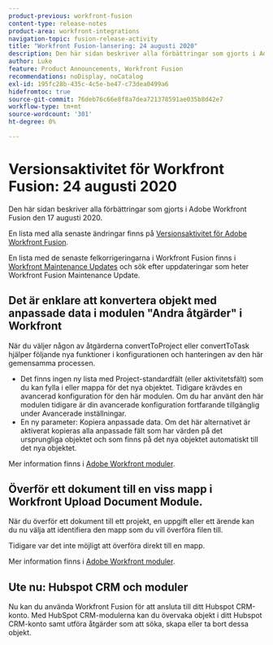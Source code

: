 ```yaml
---
product-previous: workfront-fusion
content-type: release-notes
product-area: workfront-integrations
navigation-topic: fusion-release-activity
title: "Workfront Fusion-lansering: 24 augusti 2020"
description: Den här sidan beskriver alla förbättringar som gjorts i Adobe Workfront Fusion den 17 augusti 2020.
author: Luke
feature: Product Announcements, Workfront Fusion
recommendations: noDisplay, noCatalog
exl-id: 195fc28b-435c-4c5e-be47-c73dea0499a6
hidefromtoc: true
source-git-commit: 76deb76c66e8f8a7dea721378591ae035b8d42e7
workflow-type: tm+mt
source-wordcount: '301'
ht-degree: 0%

---
```


# Versionsaktivitet för Workfront Fusion: 24 augusti 2020

Den här sidan beskriver alla förbättringar som gjorts i Adobe Workfront Fusion den 17 augusti 2020.

En lista med alla senaste ändringar finns på [Versionsaktivitet för Adobe Workfront Fusion](../../../../../product-announcements/product-releases/fusion-release-activity/fusion-release-activity.md).

En lista med de senaste felkorrigeringarna i Workfront Fusion finns i [Workfront Maintenance Updates](https://experienceleague.adobe.com/docs/workfront-known-issues/releases/current-updates.html) och sök efter uppdateringar som heter Workfront Fusion Maintenance Update.

## Det är enklare att konvertera objekt med anpassade data i modulen &quot;Andra åtgärder&quot; i Workfront

När du väljer någon av åtgärderna convertToProject eller convertToTask hjälper följande nya funktioner i konfigurationen och hanteringen av den här gemensamma processen.

* Det finns ingen ny lista med Project-standardfält (eller aktivitetsfält) som du kan fylla i eller mappa för det nya objektet. Tidigare krävdes en avancerad konfiguration för den här modulen. Om du har använt den här modulen tidigare är din avancerade konfiguration fortfarande tillgänglig under Avancerade inställningar.
* En ny parameter: Kopiera anpassade data. Om det här alternativet är aktiverat kopieras alla anpassade fält som har värden på det ursprungliga objektet och som finns på det nya objektet automatiskt till det nya objektet.

Mer information finns i [Adobe Workfront moduler](../../../../../workfront-fusion/apps-and-their-modules/workfront-modules.md).

## Överför ett dokument till en viss mapp i Workfront Upload Document Module.

När du överför ett dokument till ett projekt, en uppgift eller ett ärende kan du nu välja att identifiera den mapp som du vill överföra filen till.

Tidigare var det inte möjligt att överföra direkt till en mapp.

Mer information finns i [Adobe Workfront moduler](../../../../../workfront-fusion/apps-and-their-modules/workfront-modules.md).

## Ute nu: Hubspot CRM och moduler

Nu kan du använda Workfront Fusion för att ansluta till ditt Hubspot CRM-konto. Med HubSpot CRM-modulerna kan du övervaka objekt i ditt Hubspot CRM-konto samt utföra åtgärder som att söka, skapa eller ta bort dessa objekt.
